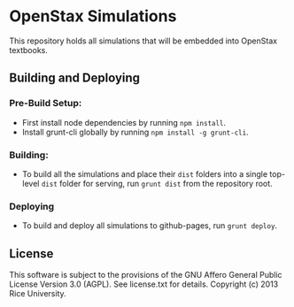 OpenStax Simulations
===========

This repository holds all simulations that will be embedded into OpenStax textbooks.

## Building and Deploying

### Pre-Build Setup:
  * First install node dependencies by running `npm install`.
  * Install grunt-cli globally by running `npm install -g grunt-cli`.

### Building:
  * To build all the simulations and place their `dist` folders into a single top-level `dist` folder for serving, run `grunt dist` from the repository root.

### Deploying
  * To build and deploy all simulations to github-pages, run `grunt deploy`.

License
-------

This software is subject to the provisions of the GNU Affero General Public License Version 3.0 (AGPL). See license.txt for details. Copyright (c) 2013 Rice University.